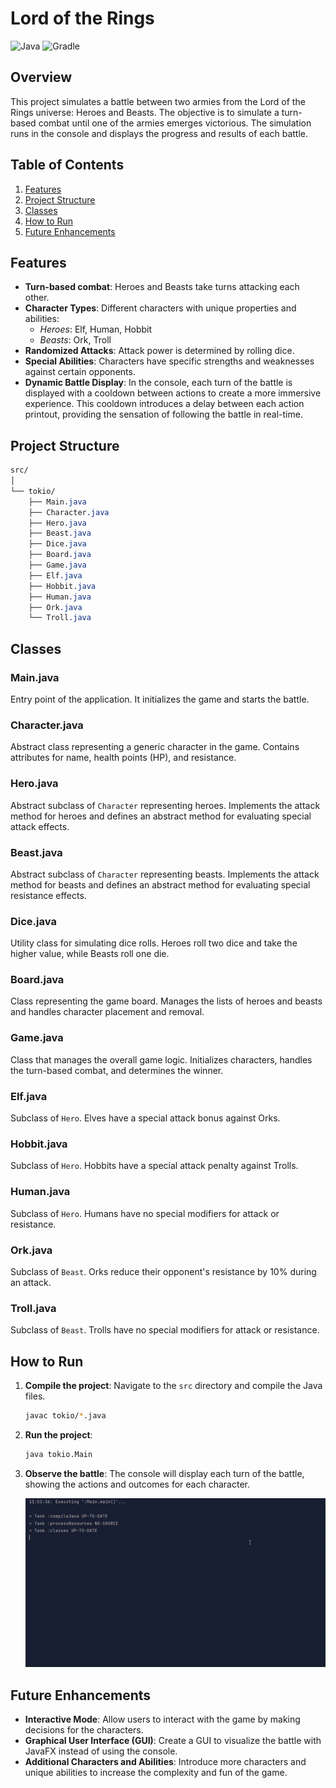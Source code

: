 # Lord of the Rings

![Java](https://img.shields.io/badge/java-16.0-brightgreen?logo=java&logoColor=white)
![Gradle](https://img.shields.io/badge/gradle-5.8.1-yellowgreen?logo=gradle&logoColor=white)

## Overview

This project simulates a battle between two armies from the Lord of the Rings universe: Heroes and Beasts. The objective is to simulate a turn-based combat until one of the armies emerges victorious. The simulation runs in the console and displays the progress and results of each battle.

## Table of Contents

1. [Features](#features)
2. [Project Structure](#project-structure)
3. [Classes](#classes)
4. [How to Run](#how-to-run)
5. [Future Enhancements](#future-enhancements)

## Features

- **Turn-based combat**: Heroes and Beasts take turns attacking each other.
- **Character Types**: Different characters with unique properties and abilities:
  - *Heroes*: Elf, Human, Hobbit
  - *Beasts*: Ork, Troll
- **Randomized Attacks**: Attack power is determined by rolling dice.
- **Special Abilities**: Characters have specific strengths and weaknesses against certain opponents.
- **Dynamic Battle Display**: In the console, each turn of the battle is displayed with a cooldown between actions to create a more immersive experience. This cooldown introduces a delay between each action printout, providing the sensation of following the battle in real-time.

## Project Structure

```css
src/
│
└── tokio/
    ├── Main.java
    ├── Character.java
    ├── Hero.java
    ├── Beast.java
    ├── Dice.java
    ├── Board.java
    ├── Game.java
    ├── Elf.java
    ├── Hobbit.java
    ├── Human.java
    ├── Ork.java
    └── Troll.java
```


## Classes

### Main.java
Entry point of the application. It initializes the game and starts the battle.

### Character.java
Abstract class representing a generic character in the game. Contains attributes for name, health points (HP), and resistance.

### Hero.java
Abstract subclass of `Character` representing heroes. Implements the attack method for heroes and defines an abstract method for evaluating special attack effects.

### Beast.java
Abstract subclass of `Character` representing beasts. Implements the attack method for beasts and defines an abstract method for evaluating special resistance effects.

### Dice.java
Utility class for simulating dice rolls. Heroes roll two dice and take the higher value, while Beasts roll one die.

### Board.java
Class representing the game board. Manages the lists of heroes and beasts and handles character placement and removal.

### Game.java
Class that manages the overall game logic. Initializes characters, handles the turn-based combat, and determines the winner.

### Elf.java
Subclass of `Hero`. Elves have a special attack bonus against Orks.

### Hobbit.java
Subclass of `Hero`. Hobbits have a special attack penalty against Trolls.

### Human.java
Subclass of `Hero`. Humans have no special modifiers for attack or resistance.

### Ork.java
Subclass of `Beast`. Orks reduce their opponent's resistance by 10% during an attack.

### Troll.java
Subclass of `Beast`. Trolls have no special modifiers for attack or resistance.

## How to Run

1. **Compile the project**: Navigate to the `src` directory and compile the Java files.
   
    ```bash
    javac tokio/*.java
    ```
3. **Run the project**:
   
   ```bash
   java tokio.Main
   ```
5. **Observe the battle**: The console will display each turn of the battle, showing the actions and outcomes for each character.
   
     ![Screenshot 1](docs/battle.gif)

## Future Enhancements
- **Interactive Mode**: Allow users to interact with the game by making decisions for the characters.
- **Graphical User Interface (GUI)**: Create a GUI to visualize the battle with JavaFX instead of using the console.
- **Additional Characters and Abilities**: Introduce more characters and unique abilities to increase the complexity and fun of the game.
   
